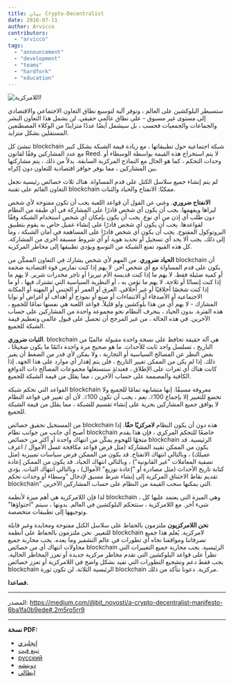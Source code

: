 ```yaml
---
title: بيان Crypto-Decentralist
date: 2016-07-11
author: Arvicco
contributors:
  - "arvicco"
tags:
  - "announcement"
  - "development"
  - "teams"
  - "hardfork"
  - "education"
---
```


![اللامركزية!](./1gMu8qJtr2NeEuuGzvsfcnw.png)

ستسيطر البلوكشين على العالم ، وتوفر آلية لتوسيع نطاق التعاون الاجتماعي والاقتصادي إلى مستوى غير مسبوق - على نطاق عالمي حقيقي. لن يشمل هذا التعاون البشر والجماعات والجمعيات فحسب ، بل سيشمل أيضًا عددًا متزايدًا من الوكلاء المصطنعين المستقلين بشكل متزايد.

تنشئ كل blockchain شبكة اجتماعية حول تطبيقاتها ، مع زيادة قيمة الشبكة بشكل كبير مع عدد المشاركين وفقًا لقانون Reed. لا يتم استخراج هذه القيمة بواسطة الوسطاء أو وحدات التحكم ، كما هو الحال مع النماذج المركزية السابقة. بدلاً من ذلك ، يتم مشاركتها بين المشاركين ، مما يوفر حوافز اقتصادية للتعاون دون إكراه.

لم يتم إنشاء جميع سلاسل الكتل على قدم المساواة. هناك ثلاث خصائص رئيسية تجعل التعاون القائم على تقنية blockchain ممكنًا: الانفتاح والحياد والثبات.

**الانفتاح ضروري**. وغني عن القول أن قواعد اللعبة يجب أن تكون مفتوحة لأي شخص ليراها ويفهمها. يجب أن يكون أي شخص قادرًا على المشاركة في أي طبقة من النظام دون طلب أي إذن من أي نوع. يجب أن يكون بإمكان أي شخص استخدام الشبكة وفقًا لقواعدها. يجب أن يكون أي شخص قادرًا على إنشاء عميل خاص به يقوم بتطبيق البروتوكول المفتوح. يجب أن يكون أي شخص قادرًا على المساهمة في أمان الشبكة ، وما إلى ذلك. يجب ألا يحد أي تسجيل أو تحديد هوية أو أي شروط مسبقة أخرى من المشاركة. كل هذه القيود تمنع الشبكة من التوسع ويؤدي تطبيقها إلى مخاطر المركزية.

**الحياد ضروري**. من المهم لأي شخص يشارك في التعاون الممكّن من blockchain أن يكون على قدم المساواة مع أي شخص آخر. لا يهم إذا كنت تمارس قوة اقتصادية ضخمة أو كمية ضئيلة فقط. لا يهم ما إذا كنت قديسة الأم تيريزا أو تاجر مخدرات شرير. لا يهم ما إذا كنت إنسانًا أو ثلاجة. لا يهم ما تؤمن به ، أو النظرية السياسية التي تشترك فيها ، أو ما إذا كنت شخصًا أخلاقيًا أو غير أخلاقي. العرق أو العمر أو الجنس أو المهنة أو المكانة الاجتماعية أو الأصدقاء أو الانتماءات أو صنع أو نموذج أو أهداف أو أغراض أو نوايا المشارك - لا يهم أي من هذا بلوكشين ولو قليلاً. قواعد اللعبة هي نفسها تمامًا للجميع ، هذه الفترة. بدون الحياد ، ينحرف النظام نحو مجموعة واحدة من المشاركين على حساب الآخرين. في هذه الحالة ، من غير المرجح أن تحصل على قبول عالمي وتعظيم قيمة الشبكة للجميع.

**الثبات ضروري**. blockchain هي آلة حقيقة تحافظ على نسخة واحدة مقبولة عالميًا من التاريخ ، تسلسل واحد ثابت للأحداث. ما هو صحيح مرة واحدة دائمًا ما يكون صحيحًا ، بغض النظر عن المصالح السياسية أو التجارية ، ولا يمكن لأي قدر من الضغط أن يغير ذلك. إذا لم يكن من الممكن تغيير التاريخ ، فلن يتم إهدار أي موارد على هذا الجهد. إذا كانت هناك أي ثغرات على الإطلاق ، فعندئذٍ ستستغلها مجموعات المصالح ذات الدوافع الكافية والمصممة على حساب الآخرين ، مما يقلل من قيمة الشبكة للجميع.

القواعد التي تحكم شبكة blockchain معروفة مسبقًا. إنها متشابهة تمامًا للجميع ولا تخضع للتغيير إلا بإجماع 100٪. نعم ، يجب أن تكون 100٪. لأن أي تغيير في قواعد النظام لا يوافق جميع المشاركين بحرية على إنشاء تقسيم للشبكة ، مما يقلل من قيمة الشبكة للجميع.

من المستحيل تحقيق خصائص blockchain هذه دون أن يكون النظام **لامركزيًا حقًا**. إذا أصبح أي جانب من جوانب نظام blockchain خاضعًا للتحكم المركزي ، فإن هذا يقدم متجهًا للهجوم يمكّن من انتهاك واحدة أو أكثر من خصائص blockchain الرئيسية. قد يكون من الممكن تقييد المشاركة (مثل فرض قواعد مكافحة غسل الأموال / اعرف عميلك) ، وبالتالي انتهاك الانفتاح. قد يكون من الممكن فرض سياسات تمييزية (مثل تصفية المعاملات "غير القانونية") ، وبالتالي انتهاك الحياد. قد يكون من الممكن إعادة كتابة تاريخ الأحداث (مثل مصادرة أو "إعادة توزيع" الأموال) ، وبالتالي انتهاك الثبات. يؤدي تقديم نقاط الاختناق المركزية إلى إنشاء شرط مسبق لإدخال "وسطاء أو وحدات تحكم blockchain" التي يمكنها سحب القيمة من النظام على حساب المشاركين الآخرين.

لذا فإن اللامركزية هي أهم ميزة لأنظمة blockchain ، وهي الميزة التي يعتمد عليها كل شيء آخر. مع اللامركزية ، ستتحكم البلوكشين في العالم. بدونها ، سيتم "احتواؤها" وتوجيهها إلى تطبيقات متخصصة.

**نحن اللامركزيون** ملتزمون بالحفاظ على سلاسل الكتل مفتوحة ومحايدة وغير قابلة للتغيير. نحن ملتزمون بالحفاظ على أنظمة blockchain لامركزية. يُعلم هذا جميع تصرفاتنا ومواقفنا تجاه أي تطورات في عالم التشفير وما بعده. يجب محاربة جميع محاولات انتهاك أي من خصائص blockchain الرئيسية. يجب محاربة جميع التغييرات التي تطرأ على قواعد البلوكشين التي تقدم مخاطر مركزية جديدة أو تعزز المخاطر الحالية. يجب فقط دعم وتشجيع التطورات التي تفيد بشكل واضح في اللامركزية أو تعزز خصائص blockchain الرئيسية الثلاثة. لن تكون ثورة blockchain مركزية. دعونا نتأكد من ذلك.

**فصاعدا.**

---

المصدر: https://medium.com/@bit_novosti/a-crypto-decentralist-manifesto-6ba1fa0b9ede#.2m5ro5rr9

---

**نسخة PDF:**

- [إنجليزي](/A_Crypto-Decentralist_Manifesto.pdf)
- [تينغ فيت](/A_Crypto-Decentralist_Manifesto_vietnamese.pdf)
- [русский](/A_Crypto-Decentralist_Manifesto_russian.pdf)
- [دويتشه](/A_Crypto-Decentralist_Manifesto_german.pdf)
- [ايطالي](/A_Crypto-Decentralist_Manifesto_italian.pdf)